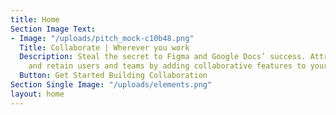```yaml
---
title: Home
Section Image Text:
- Image: "/uploads/pitch_mock-c10b48.png"
  Title: Collaborate | Wherever you work
  Description: Steal the secret to Figma and Google Docs’ success. Attract, engage
    and retain users and teams by adding collaborative features to your product
  Button: Get Started Building Collaboration
Section Single Image: "/uploads/elements.png"
layout: home
---
```


